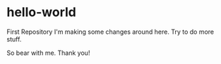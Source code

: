 # hello-world
First Repository
I'm making some changes around here. Try to do more stuff. 

So bear with me. Thank you!
